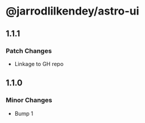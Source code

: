 # @jarrodlilkendey/astro-ui

## 1.1.1

### Patch Changes

- Linkage to GH repo

## 1.1.0

### Minor Changes

- Bump 1
